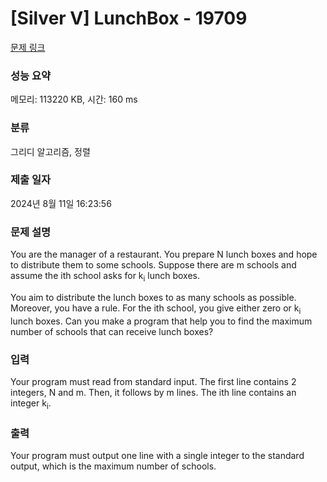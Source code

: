 # [Silver V] LunchBox - 19709 

[문제 링크](https://www.acmicpc.net/problem/19709) 

### 성능 요약

메모리: 113220 KB, 시간: 160 ms

### 분류

그리디 알고리즘, 정렬

### 제출 일자

2024년 8월 11일 16:23:56

### 문제 설명

<p>You are the manager of a restaurant. You prepare N lunch boxes and hope to distribute them to some schools. Suppose there are m schools and assume the ith school asks for k<sub>i</sub> lunch boxes.</p>

<p>You aim to distribute the lunch boxes to as many schools as possible. Moreover, you have a rule. For the ith school, you give either zero or k<sub>i</sub> lunch boxes. Can you make a program that help you to find the maximum number of schools that can receive lunch boxes?</p>

### 입력 

 <p>Your program must read from standard input. The first line contains 2 integers, N and m. Then, it follows by m lines. The ith line contains an integer k<sub>i</sub>.</p>

### 출력 

 <p>Your program must output one line with a single integer to the standard output, which is the maximum number of schools.</p>

